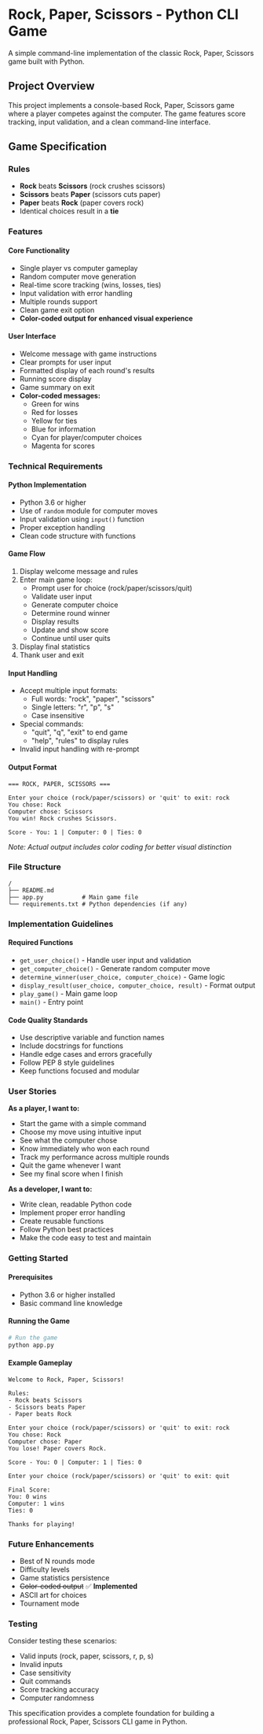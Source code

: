 # Rock, Paper, Scissors - Python CLI Game

A simple command-line implementation of the classic Rock, Paper, Scissors game built with Python.

## Project Overview

This project implements a console-based Rock, Paper, Scissors game where a player competes against the computer. The game features score tracking, input validation, and a clean command-line interface.

## Game Specification

### Rules
- **Rock** beats **Scissors** (rock crushes scissors)
- **Scissors** beats **Paper** (scissors cuts paper)
- **Paper** beats **Rock** (paper covers rock)
- Identical choices result in a **tie**

### Features

#### Core Functionality
- Single player vs computer gameplay
- Random computer move generation
- Real-time score tracking (wins, losses, ties)
- Input validation with error handling
- Multiple rounds support
- Clean game exit option
- **Color-coded output for enhanced visual experience**

#### User Interface
- Welcome message with game instructions
- Clear prompts for user input
- Formatted display of each round's results
- Running score display
- Game summary on exit
- **Color-coded messages:**
  - Green for wins
  - Red for losses
  - Yellow for ties
  - Blue for information
  - Cyan for player/computer choices
  - Magenta for scores

### Technical Requirements

#### Python Implementation
- Python 3.6 or higher
- Use of `random` module for computer moves
- Input validation using `input()` function
- Proper exception handling
- Clean code structure with functions

#### Game Flow
1. Display welcome message and rules
2. Enter main game loop:
   - Prompt user for choice (rock/paper/scissors/quit)
   - Validate user input
   - Generate computer choice
   - Determine round winner
   - Display results
   - Update and show score
   - Continue until user quits
3. Display final statistics
4. Thank user and exit

#### Input Handling
- Accept multiple input formats:
  - Full words: "rock", "paper", "scissors"
  - Single letters: "r", "p", "s"
  - Case insensitive
- Special commands:
  - "quit", "q", "exit" to end game
  - "help", "rules" to display rules
- Invalid input handling with re-prompt

#### Output Format
```
=== ROCK, PAPER, SCISSORS ===

Enter your choice (rock/paper/scissors) or 'quit' to exit: rock
You chose: Rock
Computer chose: Scissors
You win! Rock crushes Scissors.

Score - You: 1 | Computer: 0 | Ties: 0
```
*Note: Actual output includes color coding for better visual distinction*

### File Structure
```
/
├── README.md
├── app.py           # Main game file
└── requirements.txt # Python dependencies (if any)
```

### Implementation Guidelines

#### Required Functions
- `get_user_choice()` - Handle user input and validation
- `get_computer_choice()` - Generate random computer move
- `determine_winner(user_choice, computer_choice)` - Game logic
- `display_result(user_choice, computer_choice, result)` - Format output
- `play_game()` - Main game loop
- `main()` - Entry point

#### Code Quality Standards
- Use descriptive variable and function names
- Include docstrings for functions
- Handle edge cases and errors gracefully
- Follow PEP 8 style guidelines
- Keep functions focused and modular

### User Stories

**As a player, I want to:**
- Start the game with a simple command
- Choose my move using intuitive input
- See what the computer chose
- Know immediately who won each round
- Track my performance across multiple rounds
- Quit the game whenever I want
- See my final score when I finish

**As a developer, I want to:**
- Write clean, readable Python code
- Implement proper error handling
- Create reusable functions
- Follow Python best practices
- Make the code easy to test and maintain

### Getting Started

#### Prerequisites
- Python 3.6 or higher installed
- Basic command line knowledge

#### Running the Game
```bash
# Run the game
python app.py
```

#### Example Gameplay
```
Welcome to Rock, Paper, Scissors!

Rules:
- Rock beats Scissors
- Scissors beats Paper  
- Paper beats Rock

Enter your choice (rock/paper/scissors) or 'quit' to exit: rock
You chose: Rock
Computer chose: Paper
You lose! Paper covers Rock.

Score - You: 0 | Computer: 1 | Ties: 0

Enter your choice (rock/paper/scissors) or 'quit' to exit: quit

Final Score:
You: 0 wins
Computer: 1 wins
Ties: 0

Thanks for playing!
```

### Future Enhancements
- Best of N rounds mode
- Difficulty levels
- Game statistics persistence
- ~~Color-coded output~~ ✅ **Implemented**
- ASCII art for choices
- Tournament mode

### Testing
Consider testing these scenarios:
- Valid inputs (rock, paper, scissors, r, p, s)
- Invalid inputs
- Case sensitivity
- Quit commands
- Score tracking accuracy
- Computer randomness

This specification provides a complete foundation for building a professional Rock, Paper, Scissors CLI game in Python.